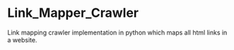 # Link_Mapper_Crawler
Link mapping crawler implementation in python which maps all html links in a website.
